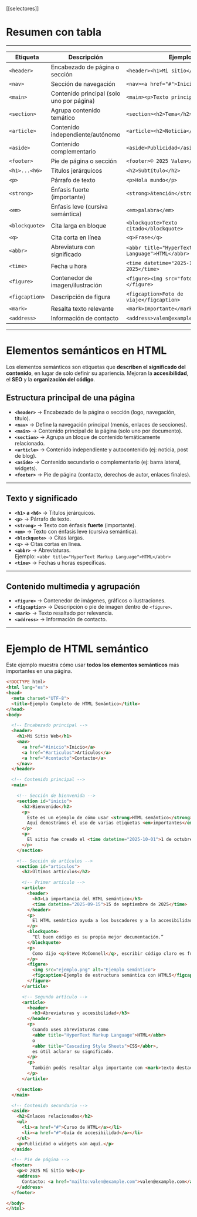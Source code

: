 [[selectores]]
# Resumen con tabla
---

| Etiqueta       | Descripción                               | Ejemplo                                               |
| -------------- | ----------------------------------------- | ----------------------------------------------------- |
| `<header>`     | Encabezado de página o sección            | `<header><h1>Mi sitio</h1></header>`                  |
| `<nav>`        | Sección de navegación                     | `<nav><a href="#">Inicio</a></nav>`                   |
| `<main>`       | Contenido principal (solo uno por página) | `<main><p>Texto principal</p></main>`                 |
| `<section>`    | Agrupa contenido temático                 | `<section><h2>Tema</h2></section>`                    |
| `<article>`    | Contenido independiente/autónomo          | `<article><h2>Noticia</h2></article>`                 |
| `<aside>`      | Contenido complementario                  | `<aside>Publicidad</aside>`                           |
| `<footer>`     | Pie de página o sección                   | `<footer>© 2025 Valen</footer>`                       |
| `<h1>...<h6>`  | Títulos jerárquicos                       | `<h2>Subtítulo</h2>`                                  |
| `<p>`          | Párrafo de texto                          | `<p>Hola mundo</p>`                                   |
| `<strong>`     | Énfasis fuerte (importante)               | `<strong>Atención</strong>`                           |
| `<em>`         | Énfasis leve (cursiva semántica)          | `<em>palabra</em>`                                    |
| `<blockquote>` | Cita larga en bloque                      | `<blockquote>Texto citado</blockquote>`               |
| `<q>`          | Cita corta en línea                       | `<q>Frase</q>`                                        |
| `<abbr>`       | Abreviatura con significado               | `<abbr title="HyperText Markup Language">HTML</abbr>` |
| `<time>`       | Fecha u hora                              | `<time datetime="2025-10-01">1 Oct 2025</time>`       |
| `<figure>`     | Contenedor de imagen/ilustración          | `<figure><img src="foto.jpg"></figure>`               |
| `<figcaption>` | Descripción de figura                     | `<figcaption>Foto de viaje</figcaption>`              |
| `<mark>`       | Resalta texto relevante                   | `<mark>Importante</mark>`                             |
| `<address>`    | Información de contacto                   | `<address>valen@example.com</address>`                |

---
# Elementos semánticos en HTML

Los elementos semánticos son etiquetas que **describen el significado del contenido**, en lugar de solo definir su apariencia.  Mejoran la **accesibilidad**, el **SEO** y la **organización del código**.
## Estructura principal de una página

- **`<header>`** → Encabezado de la página o sección (logo, navegación, título).
- **`<nav>`** → Define la navegación principal (menús, enlaces de secciones).
- **`<main>`** → Contenido principal de la página (solo uno por documento).
- **`<section>`** → Agrupa un bloque de contenido temáticamente relacionado.
- **`<article>`** → Contenido independiente y autocontenido (ej: noticia, post de blog).
- **`<aside>`** → Contenido secundario o complementario (ej: barra lateral, widgets).
- **`<footer>`** → Pie de página (contacto, derechos de autor, enlaces finales).

---
## Texto y significado

- **`<h1>` a `<h6>`** → Títulos jerárquicos.
- **`<p>`** → Párrafo de texto.
- **`<strong>`** → Texto con énfasis **fuerte** (importante).
- **`<em>`** → Texto con énfasis leve (cursiva semántica).
- **`<blockquote>`** → Citas largas.
- **`<q>`** → Citas cortas en línea.
- **`<abbr>`** → Abreviaturas.  
  Ejemplo: `<abbr title="HyperText Markup Language">HTML</abbr>`
- **`<time>`** → Fechas u horas específicas.

---
## Contenido multimedia y agrupación

- **`<figure>`** → Contenedor de imágenes, gráficos o ilustraciones.
- **`<figcaption>`** → Descripción o pie de imagen dentro de `<figure>`.
- **`<mark>`** → Texto resaltado por relevancia.
- **`<address>`** → Información de contacto.

---

# Ejemplo de HTML semántico

Este ejemplo muestra cómo usar **todos los elementos semánticos** más importantes en una página.

```html
<!DOCTYPE html>
<html lang="es">
<head>
  <meta charset="UTF-8">
  <title>Ejemplo Completo de HTML Semántico</title>
</head>
<body>

  <!-- Encabezado principal -->
  <header>
    <h1>Mi Sitio Web</h1>
    <nav>
      <a href="#inicio">Inicio</a>
      <a href="#articulos">Artículos</a>
      <a href="#contacto">Contacto</a>
    </nav>
  </header>

  <!-- Contenido principal -->
  <main>

    <!-- Sección de bienvenida -->
    <section id="inicio">
      <h2>Bienvenido</h2>
      <p>
        Este es un ejemplo de cómo usar <strong>HTML semántico</strong>.
        Aquí demostramos el uso de varias etiquetas <em>importantes</em>.
      </p>
      <p>
        El sitio fue creado el <time datetime="2025-10-01">1 de octubre de 2025</time>.
      </p>
    </section>

    <!-- Sección de artículos -->
    <section id="articulos">
      <h2>Últimos artículos</h2>

      <!-- Primer artículo -->
      <article>
        <header>
          <h3>La importancia del HTML semántico</h3>
          <time datetime="2025-09-15">15 de septiembre de 2025</time>
        </header>
        <p>
          El HTML semántico ayuda a los buscadores y a la accesibilidad web.
        </p>
        <blockquote>
          “El buen código es su propia mejor documentación.”
        </blockquote>
        <p>
          Como dijo <q>Steve McConnell</q>, escribir código claro es fundamental.
        </p>
        <figure>
          <img src="ejemplo.png" alt="Ejemplo semántico">
          <figcaption>Ejemplo de estructura semántica con HTML5</figcaption>
        </figure>
      </article>

      <!-- Segundo artículo -->
      <article>
        <header>
          <h3>Abreviaturas y accesibilidad</h3>
        </header>
        <p>
          Cuando uses abreviaturas como 
          <abbr title="HyperText Markup Language">HTML</abbr> 
          o 
          <abbr title="Cascading Style Sheets">CSS</abbr>, 
          es útil aclarar su significado.
        </p>
        <p>
          También podés resaltar algo importante con <mark>texto destacado</mark>.
        </p>
      </article>

    </section>
  </main>

  <!-- Contenido secundario -->
  <aside>
    <h2>Enlaces relacionados</h2>
    <ul>
      <li><a href="#">Curso de HTML</a></li>
      <li><a href="#">Guía de accesibilidad</a></li>
    </ul>
    <p>Publicidad o widgets van aquí.</p>
  </aside>

  <!-- Pie de página -->
  <footer>
    <p>© 2025 Mi Sitio Web</p>
    <address>
      Contacto: <a href="mailto:valen@example.com">valen@example.com</a>
    </address>
  </footer>

</body>
</html>
